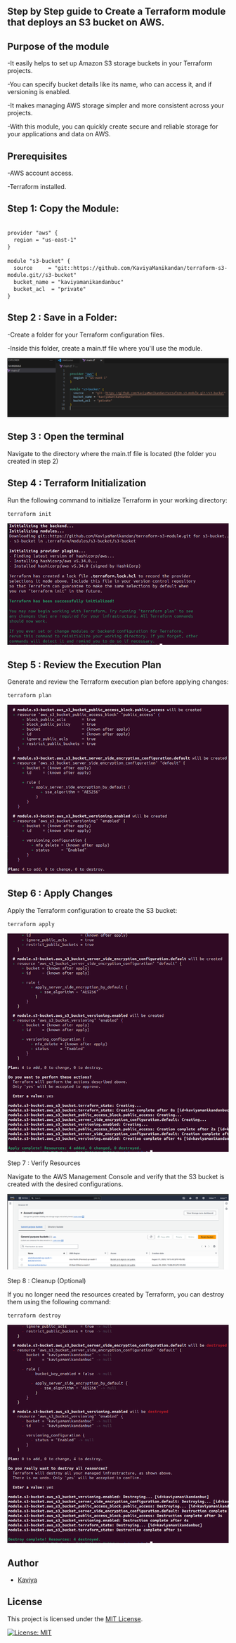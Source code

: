 ## Step by Step guide to Create a Terraform module that deploys an S3 bucket on AWS.

## Purpose of the module
-It easily helps to set up Amazon S3 storage buckets in your Terraform projects.

-You can specify bucket details like its name, who can access it, and if versioning is enabled.

-It makes managing AWS storage simpler and more consistent across your projects.

-With this module, you can quickly create secure and reliable storage for your applications and data on AWS.

## Prerequisites
-AWS account access.

-Terraform installed.

## Step 1: Copy the Module: 

```hcl

provider "aws" {
  region = "us-east-1"
}

module "s3-bucket" {
  source     = "git::https://github.com/KaviyaManikandan/terraform-s3-module.git//s3-bucket"
  bucket_name = "kaviyamanikandanbuc"
  bucket_acl  = "private"
}

```
## Step 2 : Save in a Folder: 

-Create a folder for your Terraform configuration files. 

-Inside this folder, create a main.tf file where you'll use the module. 

![save in a folder](Reference-Images/s3-module.png)


## Step 3 : Open the terminal

Navigate to the directory where the main.tf file is located (the folder you created in step 2)

## Step 4 : Terraform Initialization

Run the following command to initialize Terraform in your working directory:

```
terraform init
```

![Open the terminal](Reference-Images/init.png)

## Step 5 : Review the Execution Plan

Generate and review the Terraform execution plan before applying changes:

```
terraform plan
```

![execute plan](Reference-Images/plan.png)

## Step 6 : Apply Changes

Apply the Terraform configuration to create the S3 bucket:

```
terraform apply
```

![apply](Reference-Images/apply.png)

Step 7 : Verify Resources

Navigate to the AWS Management Console and verify that the S3 bucket is created with the desired configurations.

![bucket created](Reference-Images/created-s3buc.png)

Step 8 : Cleanup (Optional)

If you no longer need the resources created by Terraform, you can destroy them using the following command:

```
terraform destroy
```

![bucket destroyed](Reference-Images/destroy.png)

## Author

- [Kaviya](https://github.com/KaviyaManikandan)

## License

This project is licensed under the [MIT License](LICENSE).

[![License: MIT](https://img.shields.io/badge/License-MIT-yellow.svg)](https://opensource.org/licenses/MIT)
